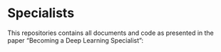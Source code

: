 # Specialists
This repositories contains all documents and code as presented in the paper “Becoming a Deep Learning Specialist”:

